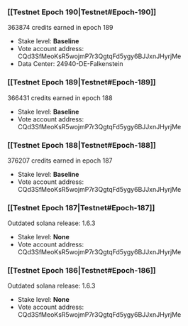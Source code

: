 ### [[Testnet Epoch 190|Testnet#Epoch-190]]
363874 credits earned in epoch 189
* Stake level: **Baseline**
* Vote account address: CQd3SfMeoKsR5wojmP7r3QgtqFd5ygy6BJJxnJHyrjMe
* Data Center: 24940-DE-Falkenstein
### [[Testnet Epoch 189|Testnet#Epoch-189]]
366431 credits earned in epoch 188
* Stake level: **Baseline**
* Vote account address: CQd3SfMeoKsR5wojmP7r3QgtqFd5ygy6BJJxnJHyrjMe
### [[Testnet Epoch 188|Testnet#Epoch-188]]
376207 credits earned in epoch 187
* Stake level: **Baseline**
* Vote account address: CQd3SfMeoKsR5wojmP7r3QgtqFd5ygy6BJJxnJHyrjMe
### [[Testnet Epoch 187|Testnet#Epoch-187]]
Outdated solana release: 1.6.3
* Stake level: **None**
* Vote account address: CQd3SfMeoKsR5wojmP7r3QgtqFd5ygy6BJJxnJHyrjMe
### [[Testnet Epoch 186|Testnet#Epoch-186]]
Outdated solana release: 1.6.3
* Stake level: **None**
* Vote account address: CQd3SfMeoKsR5wojmP7r3QgtqFd5ygy6BJJxnJHyrjMe